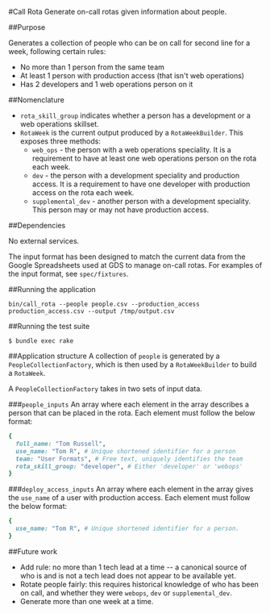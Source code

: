 #Call Rota
Generate on-call rotas given information about people.

##Purpose

Generates a collection of people who can be on call for second line for a week,
following certain rules:

* No more than 1 person from the same team
* At least 1 person with production access (that isn't web operations)
* Has 2 developers and 1 web operations person on it

##Nomenclature

* `rota_skill_group` indicates whether a person has a development or a web
  operations skillset.
* `RotaWeek` is the current output produced by a `RotaWeekBuilder`. This exposes three methods:
  * `web_ops` - the person with a web operations speciality. It is a
    requirement to have at least one web operations person on the rota each
    week.
  * `dev` - the person with a development speciality and production access. It
    is a requirement to have one developer with production access on the rota
    each week.
  * `supplemental_dev` - another person with a development speciality. This
    person may or may not have production access.

##Dependencies

No external services.

The input format has been designed to match the current data from the Google
Spreadsheets used at GDS to manage on-call rotas. For examples of the input format, see `spec/fixtures`.

##Running the application

```
bin/call_rota --people people.csv --production_access production_access.csv --output /tmp/output.csv
```

##Running the test suite

```
$ bundle exec rake
```

##Application structure
A collection of `people` is generated by a `PeopleCollectionFactory`, which is
then used by a `RotaWeekBuilder` to build a `RotaWeek`.

A `PeopleCollectionFactory` takes in two sets of input data.

###`people_inputs`
An array where each element in the array describes a person that can be placed
in the rota. Each element must follow the below format:

```ruby
{
  full_name: "Tom Russell",
  use_name: "Tom R", # Unique shortened identifier for a person
  team: "User Formats", # Free text, uniquely identifies the team
  rota_skill_group: "developer", # Either 'developer' or 'webops'
}
```

###`deploy_access_inputs`
An array where each element in the array gives the `use_name` of a user with
production access. Each element must follow the below format:

```ruby
{
  use_name: "Tom R", # Unique shortened identifier for a person.
}
```

##Future work

* Add rule: no more than 1 tech lead at a time -- a canonical source of who is
  and is not a tech lead does not appear to be available yet.
* Rotate people fairly: this requires historical knowledge of who has been on
  call, and whether they were `webops`, `dev` or `supplemental_dev`.
* Generate more than one week at a time.
